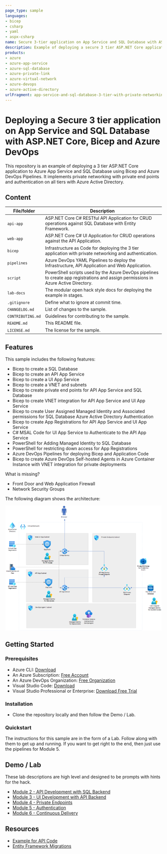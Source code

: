 ```yaml
---
page_type: sample
languages:
- bicep
- csharp
- yaml
- aspx-csharp
name: Secure 3-tier application on App Service and SQL Database with ASP.NET Core, Bicep and Azure DevOps
description: Example of deploying a secure 3 tier ASP.NET Core application to Azure App Service and SQL Database using Bicep and Azure DevOps Pipelines.
products:
- azure
- azure-app-service
- azure-sql-database
- azure-private-link
- azure-virtual-network
- azure-devops
- azure-active-directory
urlFragment: app-service-and-sql-database-3-tier-with-private-networking-and-auth
---
```


# Deploying a Secure 3 tier application on App Service and SQL Database with ASP.NET Core, Bicep and Azure DevOps

This repository is an example of deploying a 3 tier ASP.NET Core application to Azure App Service and SQL Database using Bicep and Azure DevOps Pipelines. It implements private networking with private end points and authentication on all tiers with Azure Active Directory.

## Content

| File/folder | Description |
|-------------|-------------|
| `api-app` | ASP.NET Core C# RESTful API Application for CRUD operations against SQL Database with Entity Framework. |
| `web-app` | ASP.NET Core C# UI Application for CRUD operations against the API Application. |
| `bicep` | Infrastructure as Code for deploying the 3 tier application with private networking and authentication. |
| `pipelines` | Azure DevOps YAML Pipelines to deploy the Infrastructure, API Application and Web Application. |
| `script` | PowerShell scripts used by the Azure DevOps pipelines to create app registrations and assign permissions in Azure Active Directory. |
| `lab-docs` | The modular open hack style docs for deploying the example in stages. |
| `.gitignore` | Define what to ignore at commit time. |
| `CHANGELOG.md` | List of changes to the sample. |
| `CONTRIBUTING.md` | Guidelines for contributing to the sample. |
| `README.md` | This README file. |
| `LICENSE.md` | The license for the sample. |

## Features

This sample includes the following features:

* Bicep to create a SQL Database
* Bicep to create an API App Service
* Bicep to create a UI App Service
* Bicep to create a VNET and subnets
* Bicep to create private end points for API App Service and SQL Database
* Bicep to create VNET integration for API App Service and UI App Service
* Bicep to create User Assigned Managed Identity and Associated permissions for SQL Database Azure Active Directory Authentication
* Bicep to create App Registrations for API App Service and UI App Service
* C# MSAL Code for UI App Service to Authenticate to the API App Service
* PowerShell for Adding Managed Identity to SQL Database
* PowerShell for restricting down access for App Registrations
* Azure DevOps Pipelines for deploying Bicep and Application Code
* Bicep to create Azure DevOps Self-hosted Agents in Azure Container Instance with VNET integration for private deployments

What is missing?

* Front Door and Web Application Firewall
* Network Security Groups

The following diagram shows the architecture:

![Architecture Diagram](/lab-docs/3-tier-app.png)

## Getting Started

### Prerequisites

- Azure CLI: [Download](https://learn.microsoft.com/en-us/cli/azure/install-azure-cli-windows?tabs=azure-cli#install-or-update)
- An Azure Subscription: [Free Account](https://azure.microsoft.com/en-gb/free/search/)
- An Azure DevOps Organization: [Free Organization](https://aex.dev.azure.com/signup/)
- Visual Studio Code: [Download](https://code.visualstudio.com/download)
- Visual Studio Professional or Enterprise: [Download Free Trial](https://visualstudio.microsoft.com/downloads/)

### Installation

- Clone the repository locally and then follow the Demo / Lab.

### Quickstart

The instructions for this sample are in the form of a Lab. Follow along with them to get up and running. If you want to get right to the end, then just use the pipelines for Module 5.

## Demo / Lab

These lab descriptions are high level and designed to be prompts with hints for the hack.

- [Module 2 - API Development with SQL Backend](/lab-docs/module2.md)
- [Module 3 - UI Development with API Backend](/lab-docs/module3.md)
- [Module 4 - Private Endpoints](/lab-docs/module4.md)
- [Module 5 - Authentication](/lab-docs/module5.md)
- [Module 6 - Continuous Delivery](/lab-docs/module6.md)

## Resources

- [Example for API Code](https://devblogs.microsoft.com/visualstudio/web-api-development-in-visual-studio-2022)
- [Entity Framework Migrations](https://learn.microsoft.com/en-us/ef/core/managing-schemas/migrations/applying?tabs=dotnet-core-cli#idempotent-sql-scripts)
